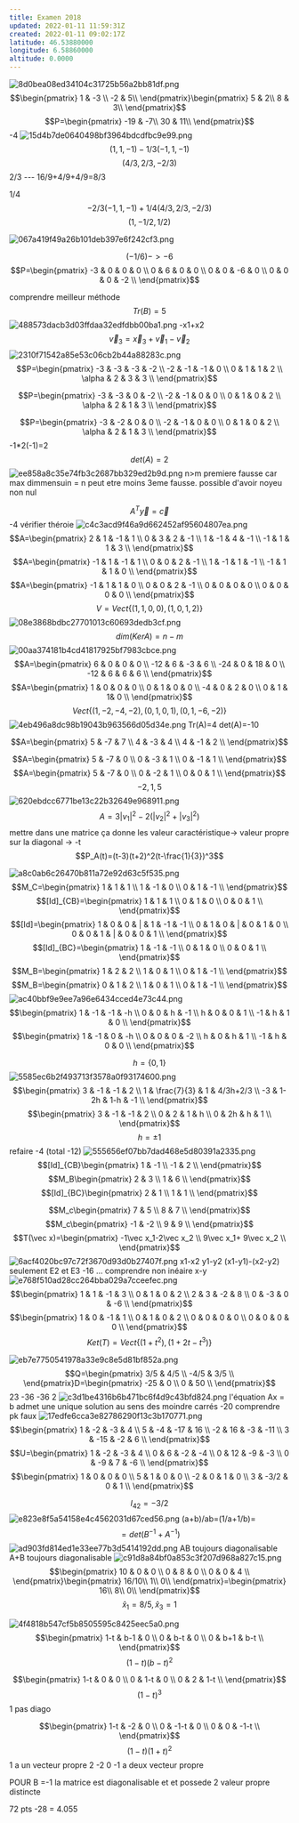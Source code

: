 ```yaml
---
title: Examen 2018
updated: 2022-01-11 11:59:31Z
created: 2022-01-11 09:02:17Z
latitude: 46.53880000
longitude: 6.58860000
altitude: 0.0000
---
```


![8d0bea08ed34104c31725b56a2bb81df.png](../../_resources/8d0bea08ed34104c31725b56a2bb81df.png)
$$\begin{pmatrix}
1 & -3 \\
-2 & 5\\
\end{pmatrix}\begin{pmatrix}
5 & 2\\
8 & 3\\
\end{pmatrix}$$
$$P=\begin{pmatrix}
-19 & -7\\
30 & 11\\
\end{pmatrix}$$
-4
![15d4b7de0640498bf3964bdcdfbc9e99.png](../../_resources/15d4b7de0640498bf3964bdcdfbc9e99.png)
$$(1, 1, -1)-1/3(-1,1,-1)$$
$$(4/3, 2/3, -2/3)$$
2/3
*---*
16/9+4/9+4/9=8/3

1/4
$$-2/3(-1,1,-1)+1/4(4/3, 2/3, -2/3)$$
$$(1, -1/2, 1/2)$$

![067a419f49a26b101deb397e6f242cf3.png](../../_resources/067a419f49a26b101deb397e6f242cf3.png)

$$(-1/6)-> -6$$
$$$$
$$P=\begin{pmatrix}
-3 & 0 & 0 & 0 \\
0 & 6 & 0 & 0 \\
0 & 0 & -6 & 0 \\
0 & 0 & 0 & -2 \\
\end{pmatrix}$$

comprendre meilleur méthode
$$Tr(B)=5$$
![488573dacb3d03ffdaa32edfdbb00ba1.png](../../_resources/488573dacb3d03ffdaa32edfdbb00ba1.png)
-x1+x2
$$\vec v_3= \vec x_3+\vec v_1-\vec v_2$$
![2310f71542a85e53c06cb2b44a88283c.png](../../_resources/2310f71542a85e53c06cb2b44a88283c.png)
$$P=\begin{pmatrix}
-3 & -3 & -3 & -2 \\
-2 & -1 & -1 & 0 \\
0 & 1 & 1 & 2 \\
\alpha & 2 & 3 & 3 \\
\end{pmatrix}$$

$$P=\begin{pmatrix}
-3 & -3 & 0 & -2 \\
-2 & -1 & 0 & 0 \\
0 & 1 & 0 & 2 \\
\alpha & 2 & 1 & 3 \\
\end{pmatrix}$$

$$P=\begin{pmatrix}
-3 & -2 & 0 & 0 \\
-2 & -1 & 0 & 0 \\
0 & 1 & 0 & 2 \\
\alpha & 2 & 1 & 3 \\
\end{pmatrix}$$
-1*2(-1)=2
$$det(A)=2$$
![ee858a8c35e74fb3c2687bb329ed2b9d.png](../../_resources/ee858a8c35e74fb3c2687bb329ed2b9d.png)
n>m
premiere fausse car max dimmensuin = n peut etre moins
3eme fausse. possible d'avoir noyeu non nul

$$A^T \vec y=\vec c$$
-4 vérifier théroie
![c4c3acd9f46a9d662452af95604807ea.png](../../_resources/c4c3acd9f46a9d662452af95604807ea.png)
$$A=\begin{pmatrix}
2 & 1 & -1 & 1 \\
0 & 3 & 2 & -1 \\
1 & -1 & 4 & -1 \\
-1 & 1 & 1 & 3 \\
\end{pmatrix}$$
$$A=\begin{pmatrix}
-1 & 1 & -1 & 1 \\
0 & 0 & 2 & -1 \\
1 & -1 & 1 & -1 \\
-1 & 1 & 1 & 0 \\
\end{pmatrix}$$
$$A=\begin{pmatrix}
-1 & 1 & 1 & 0 \\
0 & 0 & 2 & -1 \\
0 & 0 & 0 & 0 \\
0 & 0 & 0 & 0 \\
\end{pmatrix}$$
$$V=Vect\{(1,1,0,0),(1,0,1,2)\}$$
![08e3868bdbc27701013c60693dedb3cf.png](../../_resources/08e3868bdbc27701013c60693dedb3cf.png)
$$dim(KerA)=n-m$$
![00aa374181b4cd41817925bf7983cbce.png](../../_resources/00aa374181b4cd41817925bf7983cbce.png)
$$A=\begin{pmatrix}
6 & 0 & 0 & 0 \\
-12 & 6 & -3 & 6 \\
-24 & 0 & 18 & 0 \\
-12 & 6 & 6 & 6 \\
\end{pmatrix}$$
$$A=\begin{pmatrix}
1 & 0 & 0 & 0 \\
0 & 1 & 0 & 0 \\
-4 & 0 & 2 & 0 \\
0 & 1 & 1& 0 \\
\end{pmatrix}$$
$$Vect\{(1,-2,-4,-2),(0,1,0,1), (0,1,-6,-2)\}$$
![4eb496a8dc98b19043b963566d05d34e.png](../../_resources/4eb496a8dc98b19043b963566d05d34e.png)
Tr(A)=4
det(A)=-10

$$A=\begin{pmatrix}
5 & -7 & 7  \\
4 & -3 & 4  \\
4 & -1 & 2 \\
\end{pmatrix}$$

$$A=\begin{pmatrix}
5 & -7 & 0  \\
0 & -3 & 1  \\
0 & -1 & 1 \\
\end{pmatrix}$$
$$A=\begin{pmatrix}
5 & -7 & 0  \\
0 & -2 & 1  \\
0 & 0 & 1 \\
\end{pmatrix}$$
$$-2, 1, 5$$
![620ebdcc6771be13c22b32649e968911.png](../../_resources/620ebdcc6771be13c22b32649e968911.png)
$$A=3|v_1|^2-2(|v_2|^2+|v_3|^2)$$
mettre dans une matrice ça donne les valeur caractéristique-> valeur propre sur la diagonal
-> -t
$$P_A(t)=(t-3)(t+2)^2(t-\frac{1}{3})^3$$

![a8c0ab6c26470b811a72e92d63c5f535.png](../../_resources/a8c0ab6c26470b811a72e92d63c5f535.png)
$$M_C=\begin{pmatrix}
1 & 1 & 1  \\
1 & -1 & 0  \\
0 & 1 & -1 \\
\end{pmatrix}$$
$$[Id]_{CB}=\begin{pmatrix}
1 & 1 & 1  \\
0 & 1 & 0  \\
0 & 0 & 1 \\
\end{pmatrix}$$
$$[Id]=\begin{pmatrix}
1 & 0 & 0 & | & 1 & -1 & -1  \\
0 & 1 & 0 & | & 0 & 1 & 0  \\
0 & 0 & 1 & | & 0 & 0 & 1 \\
\end{pmatrix}$$
$$[Id]_{BC}=\begin{pmatrix}
 1 & -1 & -1  \\
 0 & 1 & 0  \\
 0 & 0 & 1 \\
\end{pmatrix}$$
$$M_B=\begin{pmatrix}
1 & 2 & 2  \\
1 & 0 & 1  \\
0 & 1 & -1 \\
\end{pmatrix}$$
$$M_B=\begin{pmatrix}
0 & 1 & 2  \\
1 & 0 & 1  \\
0 & 1 & -1 \\
\end{pmatrix}$$
![ac40bbf9e9ee7a96e6434cced4e73c44.png](../../_resources/ac40bbf9e9ee7a96e6434cced4e73c44.png)
$$\begin{pmatrix}
1 & -1 & -1 & -h  \\
0 & 0 & h & -1   \\
h & 0 & 0 & 1  \\
-1 & h & 1 & 0 \\
\end{pmatrix}$$
$$\begin{pmatrix}
1 & -1 & 0 & -h  \\
0 & 0 & 0 & -2   \\
h & 0 & h & 1  \\
-1 & h & 0 & 0 \\
\end{pmatrix}$$

$$h=\{0,1\}$$
![5585ec6b2f493713f3578a0f93174600.png](../../_resources/5585ec6b2f493713f3578a0f93174600.png)
$$\begin{pmatrix}
3 & -1 & -1 & 2  \\
1 & \frac{7}{3} & 1 & 4/3h+2/3  \\
-3 & 1-2h & 1-h & -1  \\
\end{pmatrix}$$
$$\begin{pmatrix}
3 & -1 & -1 & 2  \\
0 & 2 & 1 & h  \\
0 & 2h & h & 1  \\
\end{pmatrix}$$
$$h  = \pm 1$$
refaire
-4
(total -12)
![555656ef07bb7dad468e5d80391a2335.png](../../_resources/555656ef07bb7dad468e5d80391a2335.png)
$$[Id]_{CB}\begin{pmatrix}
1 & -1 \\
-1 & 2 \\
\end{pmatrix}$$
$$M_B\begin{pmatrix}
2 & 3 \\
1 & 6 \\
\end{pmatrix}$$
$$[Id]_{BC}\begin{pmatrix}
2 & 1 \\
1 & 1 \\
\end{pmatrix}$$

$$M_c\begin{pmatrix}
7 & 5 \\
8 & 7 \\
\end{pmatrix}$$
$$M_c\begin{pmatrix}
-1 & -2 \\
9 & 9 \\
\end{pmatrix}$$
$$T(\vec x)=\begin{pmatrix}
-1\vec x_1-2\vec x_2 \\
9\vec x_1+ 9\vec x_2 \\
\end{pmatrix}$$
![6acf4020bc97c72f3670d93d0b27407f.png](../../_resources/6acf4020bc97c72f3670d93d0b27407f.png)
x1-x2
y1-y2
(x1-y1)-(x2-y2)
seulement E2 et E3
-16 ... comprendre non inéaire x-y
![e768f510ad28cc264bba029a7cceefec.png](../../_resources/e768f510ad28cc264bba029a7cceefec.png)
$$\begin{pmatrix}
1 & 1 & -1 & 3 \\
0 & 1 & 0 & 2 \\
2 & 3 & -2 & 8 \\
0 & -3 & 0 & -6 \\
\end{pmatrix}$$
$$\begin{pmatrix}
1 & 0 & -1 & 1 \\
0 & 1 & 0 & 2 \\
0 & 0 & 0 & 0 \\
0 & 0 & 0 & 0 \\
\end{pmatrix}$$
$$Ket(T)=Vect\{(1+t^2), (1+2t-t^3)\}$$

![eb7e7750541978a33e9c8e5d81bf852a.png](../../_resources/eb7e7750541978a33e9c8e5d81bf852a.png)
$$Q=\begin{pmatrix}
3/5 & 4/5 \\
-4/5 & 3/5 \\
\end{pmatrix}D=\begin{pmatrix}
-25 & 0 \\
0 & 50 \\
\end{pmatrix}$$
23 -36
-36 2
![c3d1be4316b6b471bc6f4d9c43bfd824.png](../../_resources/c3d1be4316b6b471bc6f4d9c43bfd824.png)
l'équation Ax = b admet une unique solution au sens des moindre carrés
-20 comprendre pk faux
![17edfe6cca3e82786290f13c3b170771.png](../../_resources/17edfe6cca3e82786290f13c3b170771.png)
$$\begin{pmatrix}
1 & -2 & -3 & 4 \\
5 & -4 & -17 & 16 \\
-2 & 16 & -3 & -11 \\
3 & -15 & -2 & 6 \\
\end{pmatrix}$$
$$U=\begin{pmatrix}
1 & -2 & -3 & 4 \\
0 & 6 & -2 & -4 \\
0 & 12 & -9 & -3 \\
0 & -9 & 7 & -6 \\
\end{pmatrix}$$
$$\begin{pmatrix}
1 & 0 & 0 & 0 \\
5 & 1 & 0 & 0 \\
-2 & 0 & 1 & 0 \\
3 & -3/2 & 0 & 1 \\
\end{pmatrix}$$

$$l_{42}=-3/2$$
![e823e8f5a54158e4c4562031d67ced56.png](../../_resources/e823e8f5a54158e4c4562031d67ced56.png)
(a+b)/ab=(1/a+1/b)=
$$= det(B^{-1}+A^{-1})$$
![ad903fd814ed1e33ee77b3d5414192dd.png](../../_resources/ad903fd814ed1e33ee77b3d5414192dd.png)
AB toujours diagonalisable
A+B toujours diagonalisable
![c91d8a84bf0a853c3f207d968a827c15.png](../../_resources/c91d8a84bf0a853c3f207d968a827c15.png)
$$\begin{pmatrix}
10 & 0 & 0 \\
0 & 8 & 0 \\
0 & 0 & 4 \\
\end{pmatrix}\begin{pmatrix}
16/10\\
1\\
0\\
\end{pmatrix}=\begin{pmatrix}
16\\
8\\
0\\
\end{pmatrix}$$
$$\hat x_1=8/5, \hat x_3=1$$


![4f4818b547cf5b8505595c8425eec5a0.png](../../_resources/4f4818b547cf5b8505595c8425eec5a0.png)
$$\begin{pmatrix}
1-t & b-1 & 0 \\
0 & b-t & 0 \\
0 & b+1 & b-t \\
\end{pmatrix}$$
$$(1-t)(b-t)^2$$

$$\begin{pmatrix}
1-t & 0 & 0 \\
0 & 1-t & 0 \\
0 & 2 & 1-t \\
\end{pmatrix}$$
$$(1-t)^3$$
1 pas diago

$$\begin{pmatrix}
1-t & -2 & 0 \\
0 & -1-t & 0 \\
0 & 0 & -1-t \\
\end{pmatrix}$$
$$(1-t)(1+t)^2$$
1 a un vecteur propre
2 -2 0
-1 a deux vecteur propre


POUR B =-1 la matrice est diagonalisable et et possede 2 valeur propre distincte



72 pts -28 = 4.055